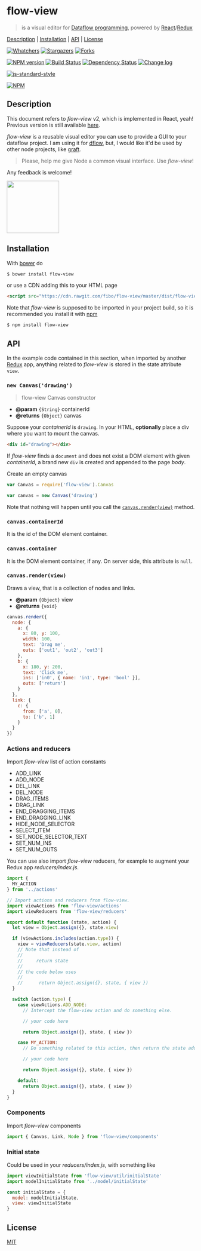 # flow-view

> is a visual editor for [Dataflow programming][dataflow_wikipedia], powered by [React]/[Redux]

[Description](#description) |
[Installation](#installation) |
[API](#api) |
[License](#license)

[![Whatchers](http://g14n.info/svg/github/watchers/flow-view.svg)](https://github.com/fibo/flow-view/watchers) [![Stargazers](http://g14n.info/svg/github/stars/flow-view.svg)](https://github.com/fibo/flow-view/stargazers) [![Forks](http://g14n.info/svg/github/forks/flow-view.svg)](https://github.com/fibo/flow-view/network/members)

[![NPM version](https://badge.fury.io/js/flow-view.svg)](http://badge.fury.io/js/flow-view) [![Build Status](https://travis-ci.org/fibo/flow-view.svg?branch=master)](https://travis-ci.org/fibo/flow-view?branch=master) [![Dependency Status](https://david-dm.org/fibo/flow-view.svg)](https://david-dm.org/fibo/flow-view) [![Change log](https://img.shields.io/badge/change-log-blue.svg)](http://g14n.info/flow-view/changelog)

[![js-standard-style](https://cdn.rawgit.com/feross/standard/master/badge.svg)](https://github.com/feross/standard)

[![NPM](https://nodei.co/npm-dl/flow-view.png)](https://nodei.co/npm-dl/flow-view/)

## Description

This document refers to *flow-view* v2, which is implemented
in React, yeah! Previous version is still available [here](https://github.com/fibo/flow-view/tree/v1.2.1).

*flow-view* is a reusable visual editor you can use to provide a GUI to your dataflow project. I am using it for [dflow], but, I would like it'd be used by other node projects, like [graft](https://github.com/GraftJS/graft).

> Please, help me give Node a common visual interface. Use *flow-view*!

Any feedback is welcome!

<p><a href="http://codepen.io/fibo/pen/qNNmdd/"><img src="http://blog.codepen.io/wp-content/uploads/2012/06/TryItOn-CodePen.svg" style="width: 10em; height: auto;" /></a></p>

## Installation

With [bower](http://bower.io/) do

```bash
$ bower install flow-view
```

or use a CDN adding this to your HTML page

```html
<script src="https://cdn.rawgit.com/fibo/flow-view/master/dist/flow-view.min.js"></script>
```

Note that *flow-view* is supposed to be imported in your project build,
so it is recommended you install it with [npm](https://npmjs.org/)

```bash
$ npm install flow-view
```

## API

In the example code contained in this section, when imported by another
[Redux] app, anything related to *flow-view* is stored in the state
attribute `view`.

### `new Canvas('drawing')`

> flow-view Canvas constructor

* **@param** `{String}` containerId
* **@returns** `{Object}` canvas

Suppose your *containerId* is `drawing`.
In your HTML, **optionally** place a div where you want to mount the canvas.

```html
<div id="drawing"></div>
```

If *flow-view* finds a `document` and does not exist a DOM element
with given *containerId*, a brand new `div` is created and appended
to the page *body*.

Create an empty canvas

```javascript
var Canvas = require('flow-view').Canvas

var canvas = new Canvas('drawing')
```

Note that nothing will happen until you call the [`canvas.render(view)`](#canvasrenderview) method.

### `canvas.containerId`

It is the id of the DOM element container.

### `canvas.container`

It is the DOM element container, if any. On server side, this attribute is `null`.

### `canvas.render(view)`

Draws a view, that is a collection of nodes and links.

* **@param** `{Object}` view
* **@returns** `{void}`

```javascript
canvas.render({
  node: {
    a: {
      x: 80, y: 100,
      width: 100,
      text: 'Drag me',
      outs: ['out1', 'out2', 'out3']
    },
    b: {
      x: 180, y: 200,
      text: 'Click me',
      ins: ['in0', { name: 'in1', type: 'bool' }],
      outs: ['return']
    }
  },
  link: {
    c: {
      from: ['a', 0],
      to: ['b', 1]
    }
  }
})
```

### Actions and reducers

Import *flow-view*  list of action constants

* ADD_LINK
* ADD_NODE
* DEL_LINK
* DEL_NODE
* DRAG_ITEMS
* DRAG_LINK
* END_DRAGGING_ITEMS
* END_DRAGGING_LINK
* HIDE_NODE_SELECTOR
* SELECT_ITEM
* SET_NODE_SELECTOR_TEXT
* SET_NUM_INS
* SET_NUM_OUTS

You can use also import *flow-view* reducers, for example to augment your
Redux app  *reducers/index.js*.

```javascript
import {
  MY_ACTION
} from '../actions'

// Import actions and reducers from flow-view.
import viewActions from 'flow-view/actions'
import viewReducers from 'flow-view/reducers'

export default function (state, action) {
  let view = Object.assign({}, state.view)

  if (viewActions.includes(action.type)) {
    view = viewReducers(state.view, action)
    // Note that instead of
    //
    //     return state
    //
    // the code below uses
    //
    //      return Object.assign({}, state, { view })
  }

  switch (action.type) {
    case viewActions.ADD_NODE:
      // Intercept the flow-view action and do something else.

      // your code here

      return Object.assign({}, state, { view })

    case MY_ACTION:
      // Do something related to this action, then return the state adding laso the view.

      // your code here

      return Object.assign({}, state, { view })

    default:
      return Object.assign({}, state, { view })
  }
}
```

### Components

Import *flow-view* components

```javascript
import { Canvas, Link, Node } from 'flow-view/components'
```

### Initial state

Could be used in your *reducers/index.js*, with something like

```javascript
import viewInitialState from 'flow-view/util/initialState'
import modelInitialState from '../model/initialState'

const initialState = {
  model: modelInitialState,
  view: viewInitialState
}
```

## License

[MIT](http://g14n.info/mit-license)

[dflow]: http://g14n.info/dflow "dflow"
[dataflow_wikipedia]: https://en.wikipedia.org/wiki/Dataflow_programming "Dataflow programming"
[React]: https://facebook.github.io/react/
[Redux]: http://redux.js.org/
